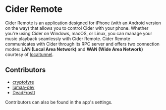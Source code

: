 # Cider Remote

Cider Remote is an application designed for iPhone (with an Android version on the way) that allows you to control Cider with your phone. Whether you're using Cider on Windows, macOS, or Linux, you can manage your music playback seamlessly with Cider Remote. Cider Remote communicates with Cider through its RPC server and offers two connection modes: **LAN (Local Area Network)** and **WAN (Wide Area Network)** courtesy of [localtunnel](https://theboroer.github.io/localtunnel-www/).

## Contributors
- [cryptofyre](https://github.com/cryptofyre)
- [lumaa-dev](https://github.com/lumaa-dev)
- [DeadFrostt](https://github.com/DeadFrostt)

Contributors can also be found in the app's settings.
